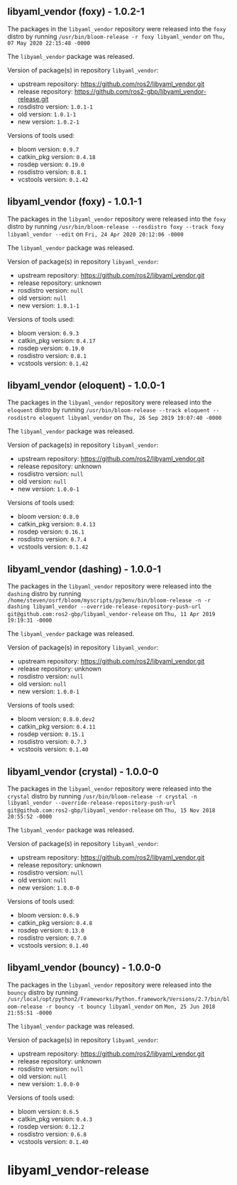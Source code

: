 ## libyaml_vendor (foxy) - 1.0.2-1

The packages in the `libyaml_vendor` repository were released into the `foxy` distro by running `/usr/bin/bloom-release -r foxy libyaml_vendor` on `Thu, 07 May 2020 22:15:48 -0000`

The `libyaml_vendor` package was released.

Version of package(s) in repository `libyaml_vendor`:

- upstream repository: https://github.com/ros2/libyaml_vendor.git
- release repository: https://github.com/ros2-gbp/libyaml_vendor-release.git
- rosdistro version: `1.0.1-1`
- old version: `1.0.1-1`
- new version: `1.0.2-1`

Versions of tools used:

- bloom version: `0.9.7`
- catkin_pkg version: `0.4.18`
- rosdep version: `0.19.0`
- rosdistro version: `0.8.1`
- vcstools version: `0.1.42`


## libyaml_vendor (foxy) - 1.0.1-1

The packages in the `libyaml_vendor` repository were released into the `foxy` distro by running `/usr/bin/bloom-release --rosdistro foxy --track foxy libyaml_vendor --edit` on `Fri, 24 Apr 2020 20:12:06 -0000`

The `libyaml_vendor` package was released.

Version of package(s) in repository `libyaml_vendor`:

- upstream repository: https://github.com/ros2/libyaml_vendor.git
- release repository: unknown
- rosdistro version: `null`
- old version: `null`
- new version: `1.0.1-1`

Versions of tools used:

- bloom version: `0.9.3`
- catkin_pkg version: `0.4.17`
- rosdep version: `0.19.0`
- rosdistro version: `0.8.1`
- vcstools version: `0.1.42`


## libyaml_vendor (eloquent) - 1.0.0-1

The packages in the `libyaml_vendor` repository were released into the `eloquent` distro by running `/usr/bin/bloom-release --track eloquent --rosdistro eloquent libyaml_vendor` on `Thu, 26 Sep 2019 19:07:40 -0000`

The `libyaml_vendor` package was released.

Version of package(s) in repository `libyaml_vendor`:

- upstream repository: https://github.com/ros2/libyaml_vendor.git
- release repository: unknown
- rosdistro version: `null`
- old version: `null`
- new version: `1.0.0-1`

Versions of tools used:

- bloom version: `0.8.0`
- catkin_pkg version: `0.4.13`
- rosdep version: `0.16.1`
- rosdistro version: `0.7.4`
- vcstools version: `0.1.42`


## libyaml_vendor (dashing) - 1.0.0-1

The packages in the `libyaml_vendor` repository were released into the `dashing` distro by running `/home/steven/osrf/bloom/myscripts/py3env/bin/bloom-release -n -r dashing libyaml_vendor --override-release-repository-push-url git@github.com:ros2-gbp/libyaml_vendor-release` on `Thu, 11 Apr 2019 19:19:31 -0000`

The `libyaml_vendor` package was released.

Version of package(s) in repository `libyaml_vendor`:

- upstream repository: https://github.com/ros2/libyaml_vendor.git
- release repository: unknown
- rosdistro version: `null`
- old version: `null`
- new version: `1.0.0-1`

Versions of tools used:

- bloom version: `0.8.0.dev2`
- catkin_pkg version: `0.4.11`
- rosdep version: `0.15.1`
- rosdistro version: `0.7.3`
- vcstools version: `0.1.40`


## libyaml_vendor (crystal) - 1.0.0-0

The packages in the `libyaml_vendor` repository were released into the `crystal` distro by running `/usr/bin/bloom-release -r crystal -n libyaml_vendor --override-release-repository-push-url git@github.com:ros2-gbp/libyaml_vendor-release` on `Thu, 15 Nov 2018 20:55:52 -0000`

The `libyaml_vendor` package was released.

Version of package(s) in repository `libyaml_vendor`:

- upstream repository: https://github.com/ros2/libyaml_vendor.git
- release repository: unknown
- rosdistro version: `null`
- old version: `null`
- new version: `1.0.0-0`

Versions of tools used:

- bloom version: `0.6.9`
- catkin_pkg version: `0.4.8`
- rosdep version: `0.13.0`
- rosdistro version: `0.7.0`
- vcstools version: `0.1.40`


## libyaml_vendor (bouncy) - 1.0.0-0

The packages in the `libyaml_vendor` repository were released into the `bouncy` distro by running `/usr/local/opt/python2/Frameworks/Python.framework/Versions/2.7/bin/bloom-release -r bouncy -t bouncy libyaml_vendor` on `Mon, 25 Jun 2018 21:55:51 -0000`

The `libyaml_vendor` package was released.

Version of package(s) in repository `libyaml_vendor`:

- upstream repository: https://github.com/ros2/libyaml_vendor.git
- release repository: unknown
- rosdistro version: `null`
- old version: `null`
- new version: `1.0.0-0`

Versions of tools used:

- bloom version: `0.6.5`
- catkin_pkg version: `0.4.3`
- rosdep version: `0.12.2`
- rosdistro version: `0.6.8`
- vcstools version: `0.1.40`


# libyaml_vendor-release